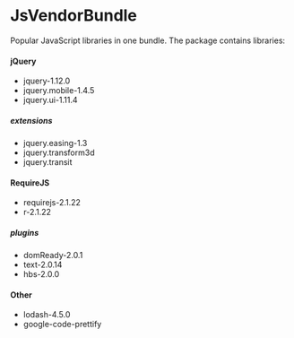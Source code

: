 # JsVendorBundle
Popular JavaScript libraries in one bundle. The package contains libraries:
                                           
#### jQuery 

* jquery-1.12.0
* jquery.mobile-1.4.5
* jquery.ui-1.11.4

##### extensions

* jquery.easing-1.3
* jquery.transform3d
* jquery.transit

#### RequireJS

* requirejs-2.1.22
* r-2.1.22

##### plugins

* domReady-2.0.1
* text-2.0.14
* hbs-2.0.0

#### Other

* lodash-4.5.0
* google-code-prettify
